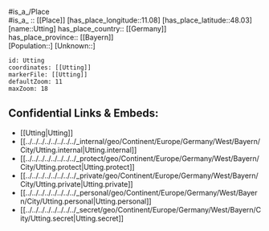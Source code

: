 ﻿---
location: [48.03,11.08] 
mapzoom: [7,12] 
mapmarker: city 
type: City
tags:
- geo/City


SpocWebEntityId: 35150
isDeleted: false
confidential: public

---
#is_a_/Place  
#is_a_ :: [[Place]] 
[has_place_longitude::11.08] 
[has_place_latitude::48.03] 
[name::Utting] 
has_place_country:: [[Germany]]  
has_place_province:: [[Bayern]]  
[Population::] 
[Unknown::] 


```leaflet
id: Utting
coordinates: [[Utting]] 
markerFile: [[Utting]] 
defaultZoom: 11 
maxZoom: 18
```


## Confidential Links & Embeds: 
- [[Utting|Utting]]  
- [[../../../../../../../../_internal/geo/Continent/Europe/Germany/West/Bayern/City/Utting.internal|Utting.internal]] 
- [[../../../../../../../../_protect/geo/Continent/Europe/Germany/West/Bayern/City/Utting.protect|Utting.protect]] 
- [[../../../../../../../../_private/geo/Continent/Europe/Germany/West/Bayern/City/Utting.private|Utting.private]] 
- [[../../../../../../../../_personal/geo/Continent/Europe/Germany/West/Bayern/City/Utting.personal|Utting.personal]] 
- [[../../../../../../../../_secret/geo/Continent/Europe/Germany/West/Bayern/City/Utting.secret|Utting.secret]] 

